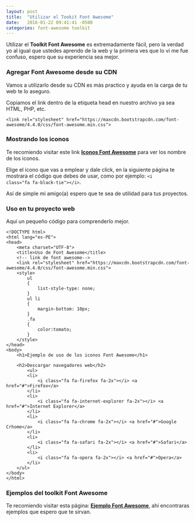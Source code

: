 ```yaml
---
layout: post
title:  "Utilizar el Tookit Font Awesome"
date:   2016-01-22 09:41:41 -0500
categories: font-awesome toolkit
---
```

Utilizar el <strong>Toolkit Font Awesome</strong> es extremadamente fácil, pero la verdad yo al igual que ustedes aprendo de la web y la primera ves que lo vi me fue confuso, espero que su experiencia sea mejor.

<h3>Agregar Font Awesome desde su CDN</h3>

Vamos a utilizarlo desde su CDN es más practico y ayuda en la carga de tu web te lo aseguro.

Copiamos el link dentro de la etiqueta head en nuestro archivo ya sea HTML, PHP, etc.
<pre><code>&#60;link rel="stylesheet" href="https://maxcdn.bootstrapcdn.com/font-awesome/4.4.0/css/font-awesome.min.css"&#62;
</code></pre>

<h3>Mostrando los iconos</h3>

Te recomiendo visitar este link <strong><a href="https://fortawesome.github.io/Font-Awesome/icons/" target="_blank">Iconos Font Awesome</a></strong> para ver los nombre de los iconos.

Elige el icono que vas a emplear y dale click, en la siguiente página te mostrara el código que debes de usar, como por ejemplo: <code>&#60;i class="fa fa-black-tie"&#62;&#60;/i&#62;</code>.

Así de simple mi amigo(a) espero que te sea de utilidad para tus proyectos.

<h3>Uso en tu proyecto web</h3>

Aquí un pequeño código para comprenderlo mejor.
<pre><code>&#60;!DOCTYPE html&#62;
&#60;html lang="es-PE"&#62;
&#60;head&#62;
	&#60;meta charset="UTF-8"&#62;
	&#60;title&#62;Uso de Font Awesome&#60;/title&#62;
	&#60;!-- link de font awesome--&#62;
	&#60;link rel="stylesheet" href="https://maxcdn.bootstrapcdn.com/font-awesome/4.4.0/css/font-awesome.min.css"&#62;
	&#60;style&#62;
		ul
		{
			list-style-type: none;
		}
		ul li
		{
			margin-bottom: 10px;
		}
		.fa
		{
			color:tomato;
		}
	&#60;/style&#62;
&#60;/head&#62;
&#60;body&#62;
	&#60;h1&#62;Ejemplo de uso de los iconos Font Awesome&#60;/h1&#62;
	
	&#60;h2&#62;Descargar navegadores web&#60;/h2&#62;
		&#60;ul&#62;
		&#60;li&#62;
			&#60;i class="fa fa-firefox fa-2x"&#62;&#60;/i&#62; &#60;a href="#"&#62;Firefox&#60;/a&#62;
		&#60;/li&#62;
		&#60;li&#62;
			&#60;i class="fa fa-internet-explorer fa-2x"&#62;&#60;/i&#62; &#60;a href="#"&#62;Internet Explorer&#60;/a&#62;
		&#60;/li&#62;
		&#60;li&#62;
			&#60;i class="fa fa-chrome fa-2x"&#62;&#60;/i&#62; &#60;a href="#"&#62;Google Crhome&#60;/a&#62;
		&#60;/li&#62;
		&#60;li&#62;
			&#60;i class="fa fa-safari fa-2x"&#62;&#60;/i&#62; &#60;a href="#"&#62;Safari&#60;/a&#62;
		&#60;/li&#62;
		&#60;li&#62;
			&#60;i class="fa fa-opera fa-2x"&#62;&#60;/i&#62; &#60;a href="#"&#62;Opera&#60;/a&#62;
		&#60;/li&#62;
	&#60;/ul&#62;
&#60;/body&#62;
&#60;/html&#62;</code></pre>

<h3>Ejemplos del toolkit Font Awesome</h3>

Te recomiendo visitar esta página: <strong><a href="http://fortawesome.github.io/Font-Awesome/examples/" target="_blank">Ejemplo Font Awesome</a></strong>, ahí encontraras ejemplos que espero que te sirvan.